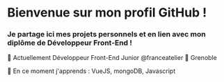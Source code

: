 # Bienvenue sur mon profil GitHub !

### Je partage ici mes projets personnels et en lien avec mon diplôme de Développeur Front-End !



💼 Actuellement Développeur Front-End Junior @franceatelier 📍 Grenoble 

🌱 En ce moment j'apprends : VueJS, mongoDB, Javascript
